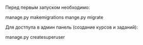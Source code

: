 Перед первым запуском необходимо:

manage.py makemigrations
mange.py migrate

Для достпупа в админ панель (создание курсов и заданий):

manage.py createsuperuser